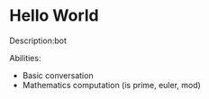 # Hello World

Description:bot

Abilities:
- Basic conversation
- Mathematics computation (is prime, euler, mod)
